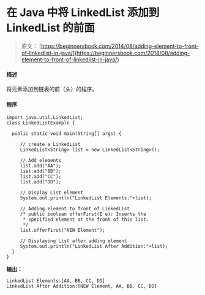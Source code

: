 # 在 Java 中将 LinkedList 添加到 LinkedList 的前面

> 原文： [https://beginnersbook.com/2014/08/adding-element-to-front-of-linkedlist-in-java/](https://beginnersbook.com/2014/08/adding-element-to-front-of-linkedlist-in-java/)

#### 描述

将元素添加到链表的前（头）的程序。

#### 程序

```
import java.util.LinkedList;
class LinkedListExample {

  public static void main(String[] args) {

     // create a LinkedList
     LinkedList<String> list = new LinkedList<String>();

     // Add elements
     list.add("AA");
     list.add("BB");
     list.add("CC");
     list.add("DD");

     // Display List element
     System.out.println("LinkedList Elements:"+list);

     // Adding element to front of LinkedList
     /* public boolean offerFirst(E e): Inserts the 
      * specified element at the front of this list.
      */
     list.offerFirst("NEW Element");

     // Displaying List after adding element
     System.out.println("LinkedList After Addition:"+list);
  }
}
```

**输出：**

```
LinkedList Elements:[AA, BB, CC, DD]
LinkedList After Addition:[NEW Element, AA, BB, CC, DD]
```